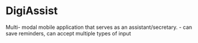DigiAssist
===========

Multi- modal mobile application that serves as an assistant/secretary. - can save reminders, can accept multiple types of input